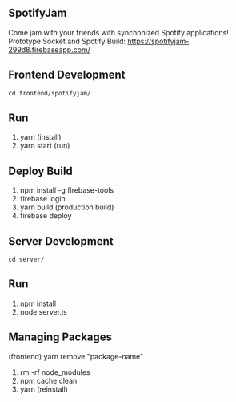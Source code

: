 SpotifyJam
---

Come jam with your friends with synchonized Spotify applications!
Prototype Socket and Spotify Build:
https://spotifyjam-299d8.firebaseapp.com/


Frontend Development
---
```
cd frontend/spotifyjam/
```

Run
---
1. yarn (install)
3. yarn start (run)

Deploy Build
---
1. npm install -g firebase-tools
2. firebase login 
3. yarn build (production build)
4. firebase deploy


Server Development
---
```
cd server/
```

Run
---
1. npm install
2. node server.js

Managing Packages 
---
(frontend) yarn remove "package-name" 

1. rm -rf node_modules
2. npm cache clean
3. yarn (reinstall)
